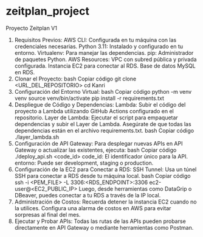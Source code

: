 # zeitplan_project
Proyecto Zeitplan V1
1. Requisitos Previos:
AWS CLI: Configurada en tu máquina con las credenciales necesarias.
Python 3.11: Instalado y configurado en tu entorno.
Virtualenv: Para manejar las dependencias.
pip: Administrador de paquetes Python.
AWS Resources:
VPC con subred pública y privada configurada.
Instancia EC2 para conectar al RDS.
Base de datos MySQL en RDS.
2. Clonar el Proyecto:
bash
Copiar código
git clone <URL_DEL_REPOSITORIO>
cd Kanri
3. Configuración del Entorno Virtual:
bash
Copiar código
python -m venv venv
source venv/bin/activate
pip install -r requirements.txt
4. Despliegue de Código y Dependencias:
Lambda:
Subir el código del proyecto a Lambda utilizando GitHub Actions configurado en el repositorio.
Layer de Lambda:
Ejecutar el script para empaquetar dependencias y subir el Layer de Lambda.
Asegúrate de que todas las dependencias están en el archivo requirements.txt.
bash
Copiar código
./layer_lambda.sh
5. Configuración de API Gateway:
Para desplegar nuevas APIs en API Gateway o actualizar las existentes, ejecuta:
bash
Copiar código
./deploy_api.sh <code_id> <entorno>
code_id: El identificador único para la API.
entorno: Puede ser development, staging o production.
6. Configuración de la EC2 para Conectar a RDS:
SSH Tunnel: Usa un túnel SSH para conectar a RDS desde tu máquina local.
bash
Copiar código
ssh -i <PEM_FILE> -L 3306:<RDS_ENDPOINT>:3306 ec2-user@<EC2_PUBLIC_IP>
Luego, desde herramientas como DataGrip o DBeaver, puedes conectar a tu RDS a través de la IP local.
7. Administración de Costos:
Recuerda detener la instancia EC2 cuando no la utilices.
Configura una alarma de costos en AWS para evitar sorpresas al final del mes.
8. Ejecutar y Probar APIs:
Todas las rutas de las APIs pueden probarse directamente en API Gateway o mediante herramientas como Postman.

